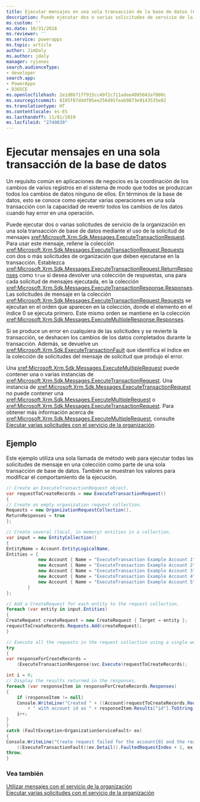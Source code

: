 ```yaml
---
title: Ejecutar mensajes en una sola transacción de la base de datos (Common Data Service) | Microsoft Docs
description: Puede ejecutar dos o varias solicitudes de servicio de la organización en una sola transacción de la base de datos mediante el uso de la solicitud de mensajes ExecuteTransactionRequest.
ms.custom: ''
ms.date: 10/31/2018
ms.reviewer: ''
ms.service: powerapps
ms.topic: article
author: JimDaly
ms.author: jdaly
manager: ryjones
search.audienceType:
- developer
search.app:
- PowerApps
- D365CE
ms.openlocfilehash: 2e1d8b71ff915cc49f2c711adee4095043af000c
ms.sourcegitcommit: 8185f87dddf05ee256491feab9873e9143535e02
ms.translationtype: HT
ms.contentlocale: es-ES
ms.lasthandoff: 11/01/2019
ms.locfileid: "2749839"
---
```

# <a name="execute-messages-in-a-single-database-transaction"></a>Ejecutar mensajes en una sola transacción de la base de datos

 Un requisito común en aplicaciones de negocios es la coordinación de los cambios de varios registros en el sistema de modo que todos se produzcan todos los cambios de datos ninguno de ellos. En términos de la base de datos, esto se conoce como ejecutar varias operaciones en una sola transacción con la capacidad de revertir todos los cambios de los datos cuando hay error en una operación.  
  
 Puede ejecutar dos o varias solicitudes de servicio de la organización en una sola transacción de base de datos mediante el uso de la solicitud de mensajes <xref:Microsoft.Xrm.Sdk.Messages.ExecuteTransactionRequest>. Para usar este mensaje, rellene la colección <xref:Microsoft.Xrm.Sdk.Messages.ExecuteTransactionRequest.Requests> con dos o más solicitudes de organización que deben ejecutarse en la transacción. Establezca <xref:Microsoft.Xrm.Sdk.Messages.ExecuteTransactionRequest.ReturnResponses> como `true` si desea devolver una colección de respuestas, una para cada solicitud de mensajes ejecutada, en la colección <xref:Microsoft.Xrm.Sdk.Messages.ExecuteTransactionResponse.Responses>. Las solicitudes de mensaje en la colección <xref:Microsoft.Xrm.Sdk.Messages.ExecuteTransactionRequest.Requests> se ejecutan en el orden que aparecen en la colección, donde el elemento en el índice 0 se ejecuta primero. Este mismo orden se mantiene en la colección <xref:Microsoft.Xrm.Sdk.Messages.ExecuteMultipleResponse.Responses>.  
  
 Si se produce un error en cualquiera de las solicitudes y se revierte la transacción, se deshacen los cambios de los datos completados durante la transacción. Además, se devuelve un <xref:Microsoft.Xrm.Sdk.ExecuteTransactionFault> que identifica el índice en la colección de solicitudes del mensaje de solicitud que produjo el error.  
  
 Una <xref:Microsoft.Xrm.Sdk.Messages.ExecuteMultipleRequest> puede contener una o varias instancias de <xref:Microsoft.Xrm.Sdk.Messages.ExecuteTransactionRequest>.  Una instancia de <xref:Microsoft.Xrm.Sdk.Messages.ExecuteTransactionRequest> no puede contener una <xref:Microsoft.Xrm.Sdk.Messages.ExecuteMultipleRequest> o <xref:Microsoft.Xrm.Sdk.Messages.ExecuteTransactionRequest>. Para obtener más información acerca de <xref:Microsoft.Xrm.Sdk.Messages.ExecuteMultipleRequest>, consulte [Ejecutar varias solicitudes con el servicio de la organización](execute-multiple-requests.md). 

## <a name="example"></a>Ejemplo

Este ejemplo utiliza una sola llamada de método web para ejecutar todas las solicitudes de mensaje en una colección como parte de una sola transacción de base de datos. También se muestran los valores para modificar el comportamiento de la ejecución.

```csharp
// Create an ExecuteTransactionRequest object.
var requestToCreateRecords = new ExecuteTransactionRequest()
{
// Create an empty organization request collection.
Requests = new OrganizationRequestCollection(),
ReturnResponses = true
};

// Create several (local, in memory) entities in a collection. 
var input = new EntityCollection()
{
EntityName = Account.EntityLogicalName,
Entities = {
            new Account { Name = "ExecuteTransaction Example Account 1" },
            new Account { Name = "ExecuteTransaction Example Account 2" },
            new Account { Name = "ExecuteTransaction Example Account 3" },
            new Account { Name = "ExecuteTransaction Example Account 4" },
            new Account { Name = "ExecuteTransaction Example Account 5" }
        }
};

// Add a CreateRequest for each entity to the request collection.
foreach (var entity in input.Entities)
{
CreateRequest createRequest = new CreateRequest { Target = entity };
requestToCreateRecords.Requests.Add(createRequest);
}

// Execute all the requests in the request collection using a single web method call.
try
{
var responseForCreateRecords =
    (ExecuteTransactionResponse)svc.Execute(requestToCreateRecords);

int i = 0;
// Display the results returned in the responses.
foreach (var responseItem in responseForCreateRecords.Responses)
{
    if (responseItem != null)
    Console.WriteLine("Created " + ((Account)requestToCreateRecords.Requests[i].Parameters["Target"]).Name
        + " with account id as " + responseItem.Results["id"].ToString());
    i++;
}
}
catch (FaultException<OrganizationServiceFault> ex)
{
Console.WriteLine("Create request failed for the account{0} and the reason being: {1}",
    ((ExecuteTransactionFault)(ex.Detail)).FaultedRequestIndex + 1, ex.Detail.Message);
throw;
}
```

### <a name="see-also"></a>Vea también

[Utilizar mensajes con el servicio de la organización](use-messages.md)<br />
[Ejecutar varias solicitudes con el servicio de la organización](execute-multiple-requests.md)